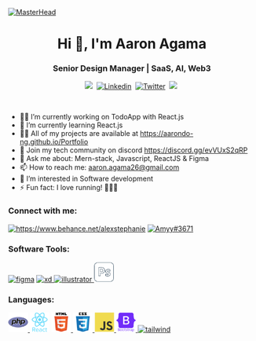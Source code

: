 [![MasterHead](https://chkskills.com/wp-content/uploads/2020/04/banner-bg.gif)](https://rishavchanda.io)
<h1 align="center">Hi 👋, I'm Aaron Agama</h1>
<h3 align="center">Senior Design Manager | SaaS, AI, Web3</h3>

<p align="center">
<a href="https://aarondo_ng.github.io/Portfolio"><img src="https://img.shields.io/badge/PORTFOLIO-CC6699?style=for-the-badge&logoColor=white alt="Portfolio" /></a>&nbsp;
<a href="https://www.linkedin.com/in/agama-aaron/"><img src="https://img.shields.io/badge/-linkedin-yellowgreen?style=for-the-badge&logo=linkedin&logoColor=white" alt="Linkedin" /></a>&nbsp;
<a href="https://twitter.com/ad_aarondo"><img src="https://img.shields.io/badge/Twitter-1DA1F2?style=for-the-badge&logo=twitter&logoColor=white" alt="Twitter" /></a>&nbsp;
<a href="https://dribbble.com/aarondo"><img src="https://img.shields.io/badge/-dribbble-blueviolet?style=for-the-badge&logo=dribbble&logoColor=white alt="Dribbble" /></a>&nbsp; </p>

<br />

- 👨‍💻 I’m currently working on TodoApp with React.js
- 🌱 I’m currently learning React.js
- 👨‍💻 All of my projects are available at https://aarondo-ng.github.io/Portfolio
- 👥 Join my tech community on discord https://discord.gg/evVUxS2qRP
- 💬 Ask me about: Mern-stack, Javascript, ReactJS & Figma
- 📫 How to reach me: aaron.agama26@gmail.com
- 👀 I’m interested in Software development
- ⚡ Fun fact: I love running! 👟🏃‍♂️

<h3 align="left">Connect with me:</h3>

<p align="left">

<a href="https://www.behance.net/aarondo_ng" target="blank"><img align="center" src="https://raw.githubusercontent.com/rahuldkjain/github-profile-readme-generator/master/src/images/icons/Social/behance.svg" alt="https://www.behance.net/alexstephanie" height="30" width="40" /></a>
<a href="https://discord.gg/evVUxS2qRP" target="blank"><img align="center" src="https://raw.githubusercontent.com/rahuldkjain/github-profile-readme-generator/master/src/images/icons/Social/discord.svg" alt="Amyy#3671" height="30" width="40" /></a>
</p>

<h3 align="left"> Software Tools:</h3>
<p align="left"> <a href="https://www.figma.com/" target="_blank" rel="noreferrer"> <img src="https://www.vectorlogo.zone/logos/figma/figma-icon.svg" alt="figma" width="40" height="40"/></a> <a href="https://www.adobe.com/products/xd.html" target="_blank" rel="noreferrer"> <img src="https://cdn.worldvectorlogo.com/logos/adobe-xd.svg" alt="xd" width="40" height="40"/><a href="https://www.adobe.com/in/products/illustrator.html" target="_blank" rel="noreferrer"> <img src="https://www.vectorlogo.zone/logos/adobe_illustrator/adobe_illustrator-icon.svg" alt="illustrator" width="40" height="40"/> </a> </a> 
  <a href="https://www.photoshop.com/en" target="_blank" rel="noreferrer"> <img src="https://raw.githubusercontent.com/devicons/devicon/master/icons/photoshop/photoshop-line.svg" alt="photoshop" width="40" height="40"/> </a>
  </p>

<h3 align="left">Languages:</h3>
<p align="left"> <a href="https://www.php.net" target="_blank" rel="noreferrer"> <img src="https://raw.githubusercontent.com/devicons/devicon/master/icons/php/php-original.svg" alt="php" width="40" height="40"/> </a> <a href="https://reactjs.org/" target="_blank" rel="noreferrer"> <img src="https://raw.githubusercontent.com/devicons/devicon/master/icons/react/react-original-wordmark.svg" alt="react" width="40" height="40"/></a> <a href="https://www.w3.org/html/" target="_blank" rel="noreferrer"> <img src="https://raw.githubusercontent.com/devicons/devicon/master/icons/html5/html5-original-wordmark.svg" alt="html5" width="40" height="40"/> </a> <a href="https://www.w3schools.com/css/" target="_blank" rel="noreferrer"> <img src="https://raw.githubusercontent.com/devicons/devicon/master/icons/css3/css3-original-wordmark.svg" alt="css3" width="40" height="40"/> </a> <a href="https://developer.mozilla.org/en-US/docs/Web/JavaScript" target="_blank" rel="noreferrer"> <img src="https://raw.githubusercontent.com/devicons/devicon/master/icons/javascript/javascript-original.svg" alt="javascript" width="40" height="40"/><a href="https://getbootstrap.com" target="_blank" rel="noreferrer"> <img src="https://raw.githubusercontent.com/devicons/devicon/master/icons/bootstrap/bootstrap-plain-wordmark.svg" alt="bootstrap" width="40" height="40"/> </a> </a>
  </a> <a href="https://tailwindcss.com/" target="_blank" rel="noreferrer"> <img src="https://www.vectorlogo.zone/logos/tailwindcss/tailwindcss-icon.svg" alt="tailwind" width="40" height="40"/> </p>


<!-- 
👨‍💻 I’m currently working on TodoApp with React.js
- 🌱 I’m currently learning React.js
- 👨‍💻 All of my projects are available at https://aarondo-ng.github.io/Portfolio
- 👥 Join my tech community on discord https://discord.gg/evVUxS2qRP
- 💬 Ask me about: Mern-stack, Javascript, ReactJS & Figma
- 📫 How to reach me: aaron.agama26@gmail.com
- 👀 I’m interested in Software development
- ⚡ Fun fact: I love running! 👟🏃‍♂️
-->
